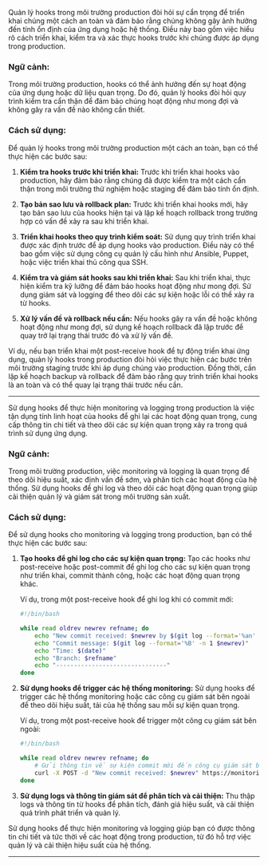 Quản lý hooks trong môi trường production đòi hỏi sự cẩn trọng để triển khai chúng một cách an toàn và đảm bảo rằng chúng không gây ảnh hưởng đến tính ổn định của ứng dụng hoặc hệ thống. Điều này bao gồm việc hiểu rõ cách triển khai, kiểm tra và xác thực hooks trước khi chúng được áp dụng trong production.

### Ngữ cảnh:

Trong môi trường production, hooks có thể ảnh hưởng đến sự hoạt động của ứng dụng hoặc dữ liệu quan trọng. Do đó, quản lý hooks đòi hỏi quy trình kiểm tra cẩn thận để đảm bảo chúng hoạt động như mong đợi và không gây ra vấn đề nào không cần thiết.

### Cách sử dụng:

Để quản lý hooks trong môi trường production một cách an toàn, bạn có thể thực hiện các bước sau:

1. **Kiểm tra hooks trước khi triển khai:**
   Trước khi triển khai hooks vào production, hãy đảm bảo rằng chúng đã được kiểm tra một cách cẩn thận trong môi trường thử nghiệm hoặc staging để đảm bảo tính ổn định.

2. **Tạo bản sao lưu và rollback plan:**
   Trước khi triển khai hooks mới, hãy tạo bản sao lưu của hooks hiện tại và lập kế hoạch rollback trong trường hợp có vấn đề xảy ra sau khi triển khai.

3. **Triển khai hooks theo quy trình kiểm soát:**
   Sử dụng quy trình triển khai được xác định trước để áp dụng hooks vào production. Điều này có thể bao gồm việc sử dụng công cụ quản lý cấu hình như Ansible, Puppet, hoặc việc triển khai thủ công qua SSH.

4. **Kiểm tra và giám sát hooks sau khi triển khai:**
   Sau khi triển khai, thực hiện kiểm tra kỹ lưỡng để đảm bảo hooks hoạt động như mong đợi. Sử dụng giám sát và logging để theo dõi các sự kiện hoặc lỗi có thể xảy ra từ hooks.

5. **Xử lý vấn đề và rollback nếu cần:**
   Nếu hooks gây ra vấn đề hoặc không hoạt động như mong đợi, sử dụng kế hoạch rollback đã lập trước để quay trở lại trạng thái trước đó và xử lý vấn đề.

Ví dụ, nếu bạn triển khai một post-receive hook để tự động triển khai ứng dụng, quản lý hooks trong production đòi hỏi việc thực hiện các bước trên môi trường staging trước khi áp dụng chúng vào production. Đồng thời, cần lập kế hoạch backup và rollback để đảm bảo rằng quy trình triển khai hooks là an toàn và có thể quay lại trạng thái trước nếu cần.

---

Sử dụng hooks để thực hiện monitoring và logging trong production là việc tận dụng tính linh hoạt của hooks để ghi lại các hoạt động quan trọng, cung cấp thông tin chi tiết và theo dõi các sự kiện quan trọng xảy ra trong quá trình sử dụng ứng dụng.

### Ngữ cảnh:

Trong môi trường production, việc monitoring và logging là quan trọng để theo dõi hiệu suất, xác định vấn đề sớm, và phân tích các hoạt động của hệ thống. Sử dụng hooks để ghi log và theo dõi các hoạt động quan trọng giúp cải thiện quản lý và giám sát trong môi trường sản xuất.

### Cách sử dụng:

Để sử dụng hooks cho monitoring và logging trong production, bạn có thể thực hiện các bước sau:

1. **Tạo hooks để ghi log cho các sự kiện quan trọng:**
   Tạo các hooks như post-receive hoặc post-commit để ghi log cho các sự kiện quan trọng như triển khai, commit thành công, hoặc các hoạt động quan trọng khác.

   Ví dụ, trong một post-receive hook để ghi log khi có commit mới:

   ```bash
   #!/bin/bash

   while read oldrev newrev refname; do
       echo "New commit received: $newrev by $(git log --format='%an' -n 1 $newrev)"
       echo "Commit message: $(git log --format='%B' -n 1 $newrev)"
       echo "Time: $(date)"
       echo "Branch: $refname"
       echo "-------------------------------"
   done
   ```

2. **Sử dụng hooks để trigger các hệ thống monitoring:**
   Sử dụng hooks để trigger các hệ thống monitoring hoặc các công cụ giám sát bên ngoài để theo dõi hiệu suất, tải của hệ thống sau mỗi sự kiện quan trọng.

   Ví dụ, trong một post-receive hook để trigger một công cụ giám sát bên ngoài:

   ```bash
   #!/bin/bash

   while read oldrev newrev refname; do
       # Gửi thông tin về sự kiện commit mới đến công cụ giám sát bên ngoài
       curl -X POST -d "New commit received: $newrev" https://monitoring-tool.com/notify
   done
   ```

3. **Sử dụng logs và thông tin giám sát để phân tích và cải thiện:**
   Thu thập logs và thông tin từ hooks để phân tích, đánh giá hiệu suất, và cải thiện quá trình phát triển và quản lý.

Sử dụng hooks để thực hiện monitoring và logging giúp bạn có được thông tin chi tiết và tức thời về các hoạt động trong production, từ đó hỗ trợ việc quản lý và cải thiện hiệu suất của hệ thống.

---
